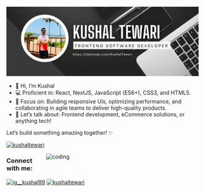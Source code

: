 ![logo](https://github.com/KushalTewari/KushalTewari/blob/main/2.png)
- 👋 Hi, I’m Kushal
- 💻 Proficient in: React, NextJS, JavaScript (ES6+), CSS3, and HTML5.
- 🚀 Focus on: Building responsive UIs, optimizing performance, and collaborating in agile teams to deliver high-quality products.
- 💬 Let’s talk about: Frontend development, eCommerce solutions, or anything tech!

Let’s build something amazing together! ✨

<p align="left" width="100"> <a href="https://github.com/ryo-ma/github-profile-trophy"><img src="https://github-profile-trophy.vercel.app/?username=kushaltewari" alt="kushaltewari" /></a> </p>
<img align="right" width="400" src="https://cdn.dribbble.com/users/730703/screenshots/6581243/avento.gif" alt="coding"/>

<h3 align="left">Connect with me:</h3>
<p align="left">
<a href="https://instagram.com/ig__kushal99" target="blank"><img align="center" src="https://raw.githubusercontent.com/rahuldkjain/github-profile-readme-generator/master/src/images/icons/Social/instagram.svg" alt="ig__kushal99" height="30" width="40" /></a>
<a href="https://www.leetcode.com/kushaltewari" target="blank"><img align="center" src="https://raw.githubusercontent.com/rahuldkjain/github-profile-readme-generator/master/src/images/icons/Social/leet-code.svg" alt="kushaltewari" height="30" width="40" /></a>
</p>

